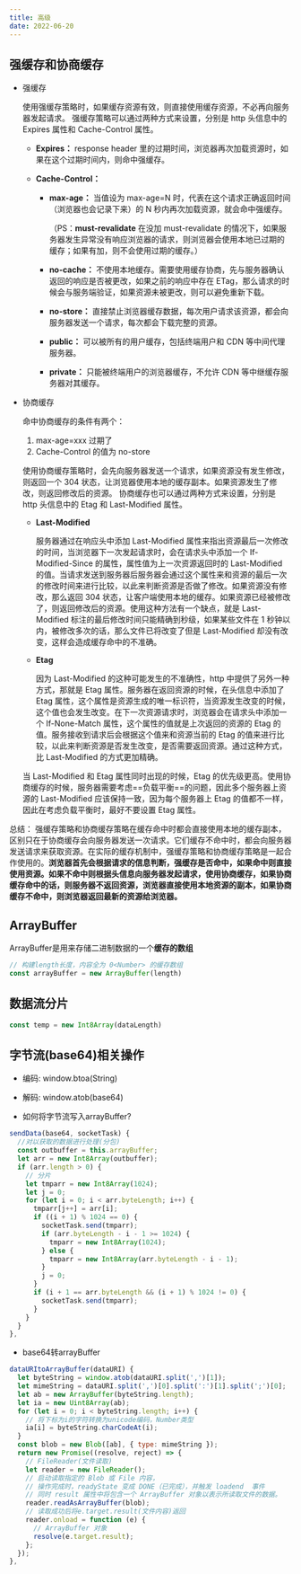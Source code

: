 ```yaml
---
title: 高级
date: 2022-06-20
---
```


## 强缓存和协商缓存

- 强缓存

  使用强缓存策略时，如果缓存资源有效，则直接使用缓存资源，不必再向服务器发起请求。
  强缓存策略可以通过两种方式来设置，分别是 http 头信息中的 Expires 属性和 Cache-Control 属性。

  - **Expires：** response header 里的过期时间，浏览器再次加载资源时，如果在这个过期时间内，则命中强缓存。
  - **Cache-Control：**

    - **max-age：** 当值设为 max-age=N 时，代表在这个请求正确返回时间（浏览器也会记录下来）的 N 秒内再次加载资源，就会命中强缓存。

      （PS：**must-revalidate** 在没加 must-revalidate 的情况下，如果服务器发生异常没有响应浏览器的请求，则浏览器会使用本地已过期的缓存；如果有加，则不会使用过期的缓存。）

    - **no-cache：** 不使用本地缓存。需要使用缓存协商，先与服务器确认返回的响应是否被更改，如果之前的响应中存在 ETag，那么请求的时候会与服务端验证，如果资源未被更改，则可以避免重新下载。
    - **no-store：** 直接禁止浏览器缓存数据，每次用户请求该资源，都会向服务器发送一个请求，每次都会下载完整的资源。
    - **public：** 可以被所有的用户缓存，包括终端用户和 CDN 等中间代理服务器。
    - **private：** 只能被终端用户的浏览器缓存，不允许 CDN 等中继缓存服务器对其缓存。

- 协商缓存

  命中协商缓存的条件有两个：

  1. max-age=xxx 过期了
  2. Cache-Control 的值为 no-store

  使用协商缓存策略时，会先向服务器发送一个请求，如果资源没有发生修改，则返回一个 304 状态，让浏览器使用本地的缓存副本。如果资源发生了修改，则返回修改后的资源。
  协商缓存也可以通过两种方式来设置，分别是 http 头信息中的 Etag 和 Last-Modified 属性。

  - **Last-Modified**

    服务器通过在响应头中添加 Last-Modified 属性来指出资源最后一次修改的时间，当浏览器下一次发起请求时，会在请求头中添加一个 If-Modified-Since 的属性，属性值为上一次资源返回时的 Last-Modified 的值。当请求发送到服务器后服务器会通过这个属性来和资源的最后一次的修改时间来进行比较，以此来判断资源是否做了修改。如果资源没有修改，那么返回 304 状态，让客户端使用本地的缓存。如果资源已经被修改了，则返回修改后的资源。使用这种方法有一个缺点，就是 Last-Modified 标注的最后修改时间只能精确到秒级，如果某些文件在 1 秒钟以内，被修改多次的话，那么文件已将改变了但是 Last-Modified 却没有改变，这样会造成缓存命中的不准确。

  - **Etag**

    因为 Last-Modified 的这种可能发生的不准确性，http 中提供了另外一种方式，那就是 Etag 属性。服务器在返回资源的时候，在头信息中添加了 Etag 属性，这个属性是资源生成的唯一标识符，当资源发生改变的时候，这个值也会发生改变。在下一次资源请求时，浏览器会在请求头中添加一个 If-None-Match 属性，这个属性的值就是上次返回的资源的 Etag 的值。服务接收到请求后会根据这个值来和资源当前的 Etag 的值来进行比较，以此来判断资源是否发生改变，是否需要返回资源。通过这种方式，比 Last-Modified 的方式更加精确。

  当 Last-Modified 和 Etag 属性同时出现的时候，Etag 的优先级更高。使用协商缓存的时候，服务器需要考虑==负载平衡==的问题，因此多个服务器上资源的 Last-Modified 应该保持一致，因为每个服务器上 Etag 的值都不一样，因此在考虑负载平衡时，最好不要设置 Etag 属性。

总结：
强缓存策略和协商缓存策略在缓存命中时都会直接使用本地的缓存副本，区别只在于协商缓存会向服务器发送一次请求。它们缓存不命中时，都会向服务器发送请求来获取资源。在实际的缓存机制中，强缓存策略和协商缓存策略是一起合作使用的。**浏览器首先会根据请求的信息判断，强缓存是否命中，如果命中则直接使用资源。如果不命中则根据头信息向服务器发起请求，使用协商缓存，如果协商缓存命中的话，则服务器不返回资源，浏览器直接使用本地资源的副本，如果协商缓存不命中，则浏览器返回最新的资源给浏览器。**

## ArrayBuffer
ArrayBuffer是用来存储二进制数据的一个**缓存的数组**

```javascript
// 构建length长度，内容全为 0<Number> 的缓存数组
const arrayBuffer = new ArrayBuffer(length)

```

## 数据流分片

```javascript
const temp = new Int8Array(dataLength)

```


## 字节流(base64)相关操作
- 编码: window.btoa(String)

- 解码: window.atob(base64)

- 如何将字节流写入arrayBuffer?
```javascript
sendData(base64, socketTask) {
  //对以获取的数据进行处理(分包)
  const outbuffer = this.arrayBuffer;
  let arr = new Int8Array(outbuffer);
  if (arr.length > 0) {
    // 分片
    let tmparr = new Int8Array(1024);
    let j = 0;
    for (let i = 0; i < arr.byteLength; i++) {
      tmparr[j++] = arr[i];
      if ((i + 1) % 1024 == 0) {
        socketTask.send(tmparr);
        if (arr.byteLength - i - 1 >= 1024) {
          tmparr = new Int8Array(1024);
        } else {
          tmparr = new Int8Array(arr.byteLength - i - 1);
        }
        j = 0;
      }
      if (i + 1 == arr.byteLength && (i + 1) % 1024 != 0) {
        socketTask.send(tmparr);
      }
    }
  }
},
```

- base64转arrayBuffer
```javascript
dataURItoArrayBuffer(dataURI) {
  let byteString = window.atob(dataURI.split(',')[1]);
  let mimeString = dataURI.split(',')[0].split(':')[1].split(';')[0];
  let ab = new ArrayBuffer(byteString.length);
  let ia = new Uint8Array(ab);
  for (let i = 0; i < byteString.length; i++) {
    // 将下标为i的字符转换为unicode编码，Number类型
    ia[i] = byteString.charCodeAt(i);
  }
  const blob = new Blob([ab], { type: mimeString });
  return new Promise((resolve, reject) => {
    // FileReader(文件读取)
    let reader = new FileReader();
    // 启动读取指定的 Blob 或 File 内容，
    // 操作完成时，readyState 变成 DONE（已完成），并触发 loadend  事件
    // 同时 result 属性中将包含一个 ArrayBuffer 对象以表示所读取文件的数据。
    reader.readAsArrayBuffer(blob);
    // 读取成功后将e.target.result(文件内容)返回
    reader.onload = function (e) {
      // ArrayBuffer 对象
      resolve(e.target.result);
    };
  });
},
```
